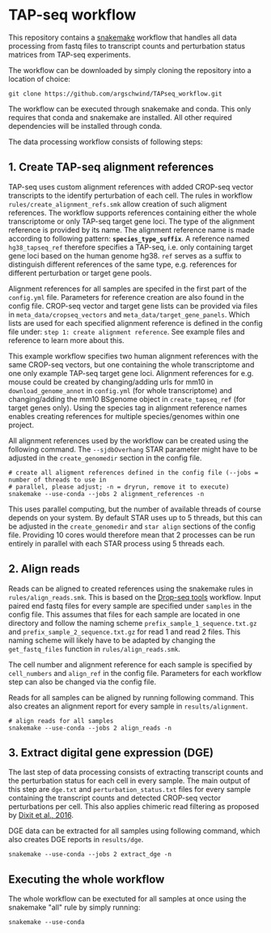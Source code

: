 # TAP-seq workflow

This repository contains a [snakemake](https://snakemake.readthedocs.io/en/stable/index.html)
workflow that handles all data processing from fastq files to transcript counts and perturbation
status matrices from TAP-seq experiments.

The workflow can be downloaded by simply cloning the repository into a location of choice:
```
git clone https://github.com/argschwind/TAPseq_workflow.git
```

The workflow can be executed through snakemake and conda. This only requires that conda and
snakemake are installed. All other required dependencies will be installed through conda.

The data processing workflow consists of following steps:

## 1. Create TAP-seq alignment references
TAP-seq uses custom alignment references with added CROP-seq vector transcripts to the identify
perturbation of each cell. The rules in workflow `rules/create_alignment_refs.smk` allow creation of
such aligment references. The workflow supports references containing either the whole transcriptome
or only TAP-seq target gene loci. The type of the alignment reference is provided by its name. The 
alignment reference name is made according to following pattern: **`species_type_suffix`**. A
reference named `hg38_tapseq_ref` therefore specifies a TAP-seq, i.e. only containing target gene
loci based on the human genome hg38. `ref` serves as a suffix to distinguish different references of
the same type, e.g. references for different perturbation or target gene pools.

Alignment references for all samples are specifed in the first part of the `config.yml` file.
Parameters for reference creation are also found in the config file. CROP-seq vector and target
gene lists can be provided via files in `meta_data/cropseq_vectors` and
`meta_data/target_gene_panels`. Which lists are used for each specified alignment reference is
defined in the config file under: `step 1: create alignment reference`. See example files and
reference to learn more about this.

This example workflow specifies two human alignment references with the same CROP-seq vectors, but
one containing the whole transcriptome and one only example TAP-seq target gene loci. Alignment
references for e.g. mouse could be created by changing/adding urls for mm10 in
`download_genome_annot` in `config.yml` (for whole transcriptome) and changing/adding the mm10
BSgenome object in `create_tapseq_ref` (for target genes only). Using the species tag in alignment
reference names enables creating references for multiple species/genomes within one project.

All alignment references used by the workflow can be created using the following command. The
`--sjdbOverhang` STAR parameter might have to be adjusted in the `create_genomedir` section in the
config file.

```
# create all aligment references defined in the config file (--jobs = number of threads to use in
# parallel, please adjust; -n = dryrun, remove it to execute)
snakemake --use-conda --jobs 2 alignment_references -n
```

This uses parallel computing, but the number of available threads of course depends on your system.
By default STAR uses up to 5 threads, but this can be adjusted in the `create_genomedir` and
`star align` sections of the config file. Providing 10 cores would therefore mean that 2 processes
can be run entirely in parallel with each STAR process using 5 threads each.

## 2. Align reads
Reads can be aligned to created references using the snakemake rules in `rules/align_reads.smk`.
This is based on the [Drop-seq tools](http://mccarrolllab.org/dropseq/) workflow. Input paired end
fastq files for every sample are specified under `samples` in the config file. This assumes that
files for each sample are located in one directory and follow the naming scheme
`prefix_sample_1_sequence.txt.gz` and `prefix_sample_2_sequence.txt.gz` for read 1 and read 2 files.
This naming scheme will likely have to be adapted by changing the `get_fastq_files` function in
`rules/align_reads.smk`.

The cell number and alignment reference for each sample is specified by `cell_numbers` and
`align_ref` in the config file. Parameters for each workflow step can also be changed via the config
file.

Reads for all samples can be aligned by running following command.  This also creates an alignment
report for every sample in `results/alignment`.

```
# align reads for all samples
snakemake --use-conda --jobs 2 align_reads -n
```

## 3. Extract digital gene expression (DGE)
The last step of data processing consists of extracting transcript counts and the perturbation
status for each cell in every sample. The main output of this step are `dge.txt` and
`perturbation_status.txt` files for every sample containing the transcript counts and detected
CROP-seq vector perturbations per cell. This also applies chimeric read filtering as proposed by
[Dixit et al., 2016](https://www.biorxiv.org/content/10.1101/093237v1.full).

DGE data can be extracted for all samples using following command, which also creates DGE reports in
`results/dge`.

```
snakemake --use-conda --jobs 2 extract_dge -n
```

## Executing the whole workflow
The whole workflow can be exectuted for all samples at once using the snakemake "all" rule by simply
running:

```
snakemake --use-conda
```
